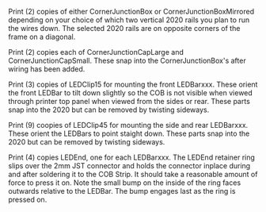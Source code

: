 
Print (2) copies of either CornerJunctionBox or CornerJunctionBoxMirrored depending on your choice of which two vertical 2020 rails you plan to run the wires down.  The selected 2020 rails are on opposite corners of the frame on a diagonal.

Print (2) copies each of CornerJunctionCapLarge and CornerJunctionCapSmall.  These snap into the CornerJunctionBox's after wiring has been added.

Print (3) copies of LEDClip15 for mounting the front LEDBarxxx.  These orient the front LEDBar to tilt down slightly so the COB is not visible when viewed  through printer top panel  when viewed from the sides or rear.  These parts snap into the 2020 but can be removed by twisting sideways.

Print (9) coopies of LEDClip45 for mounting the side and rear LEDBarxxx.   These orient the LEDBars to point staight down.  These parts snap into the 2020 but can be removed by twisting sideways.

Print (4) copies LEDEnd, one for each LEDBarxxx.  The LEDEnd retainer ring slips over the 2mm JST connector and holds the connector inplace during and after soldering it to the COB Strip.  It should take a reasonable amount of force to press it on.  Note the small bump on the inside of the ring faces outwards relative to the LEDBar.  The bump engages last as the ring is pressed on.
